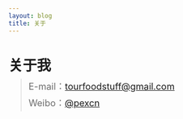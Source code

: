```yaml
---
layout: blog
title: 关于
---
```


<style>
p {
    color: #6D6D6D;
    font-size: 18px;
    line-height: 1.5;
    letter-spacing: 2px;
    margin-top: -10px;
}
hr {
	margin-top: 0;
	margin-bottom: 25px;
}
blockquote p {
    line-height: 1.8;
    letter-spacing: 0px;
}
</style>

# 关于我

> E-mail：[tourfoodstuff@gmail.com](mailto:tourfoodstuff@gmail.com)  
> Weibo：[@pexcn](http://weibo.com/pexcn)  

<!--
<video controls="controls" poster="{{ site.blog.qiniu }}/page/Hero.png" width="854" height="auto" preload="none">
    <source src="{{ site.blog.qiniu }}/page/Hero.webm" type="video/webm">
    <source src="{{ site.blog.qiniu }}/page/Hero.mp4" type="video/mp4">
</video>
-->

<br>
